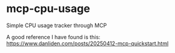 # mcp-cpu-usage

Simple CPU usage tracker through MCP

A good reference I have found is this: <https://www.danliden.com/posts/20250412-mcp-quickstart.html>